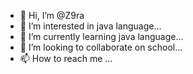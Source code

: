 - 👋 Hi, I’m @Z9ra
- 👀 I’m interested in java language...
- 🌱 I’m currently learning java language...
- 💞️ I’m looking to collaborate on school...
- 📫 How to reach me ...

<!---
Z9ra/Z9ra is a ✨ special ✨ repository because its `README.md` (this file) appears on your GitHub profile.
You can click the Preview link to take a look at your changes.
--->
